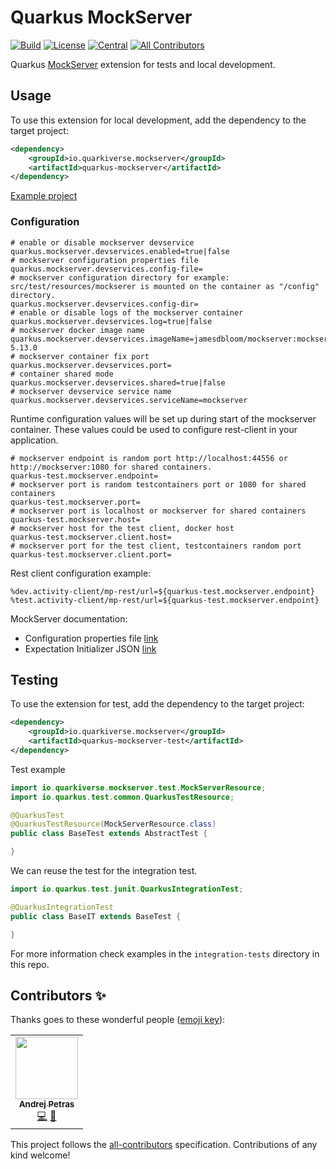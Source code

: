 # Quarkus MockServer

<!-- ALL-CONTRIBUTORS-BADGE:START - Do not remove or modify this section -->
[![Build](https://github.com/quarkiverse/quarkus-mockserver/workflows/Build/badge.svg?branch=main)](https://github.com/quarkiverse/quarkus-mockserver/actions?query=workflow%3ABuild)
[![License](https://img.shields.io/github/license/quarkiverse/quarkus-mockserver.svg)](http://www.apache.org/licenses/LICENSE-2.0)
[![Central](https://img.shields.io/maven-central/v/io.quarkiverse.mockserver/quarkus-mockserver-parent?color=green)](https://search.maven.org/search?q=g:io.quarkiverse.mockserver%20AND%20a:quarkus-mockserver-parent)
[![All Contributors](https://img.shields.io/badge/all_contributors-1-orange.svg?style=flat-square)](#contributors-)
<!-- ALL-CONTRIBUTORS-BADGE:END -->

Quarkus [MockServer](https://mock-server.com/) extension for tests and local development.

## Usage

To use this extension for local development, add the dependency to the target project:
```xml
<dependency>
    <groupId>io.quarkiverse.mockserver</groupId>
    <artifactId>quarkus-mockserver</artifactId>
</dependency>
```

[Example project](examples/local)

### Configuration

```properties
# enable or disable mockserver devservice
quarkus.mockserver.devservices.enabled=true|false
# mockserver configuration properties file 
quarkus.mockserver.devservices.config-file=
# mockserver configuration directory for example: src/test/resources/mockserer is mounted on the container as "/config" directory.
quarkus.mockserver.devservices.config-dir=
# enable or disable logs of the mockserver container
quarkus.mockserver.devservices.log=true|false
# mockserver docker image name
quarkus.mockserver.devservices.imageName=jamesdbloom/mockserver:mockserver-5.13.0
# mockserver container fix port
quarkus.mockserver.devservices.port=
# container shared mode
quarkus.mockserver.devservices.shared=true|false
# mockserver devservice service name
quarkus.mockserver.devservices.serviceName=mockserver
```
Runtime configuration values will be set up during start of the mockserver container. These values could be used to configure rest-client in your application.
```properties
# mockserver endpoint is random port http://localhost:44556 or http://mockserver:1080 for shared containers. 
quarkus-test.mockserver.endpoint=
# mockserver port is random testcontainers port or 1080 for shared containers
quarkus-test.mockserver.port=
# mockserver port is localhost or mockserver for shared containers
quarkus-test.mockserver.host=
# mockserver host for the test client, docker host
quarkus-test.mockserver.client.host=
# mockserver port for the test client, testcontainers random port
quarkus-test.mockserver.client.port=
```
Rest client configuration example:
```properties
%dev.activity-client/mp-rest/url=${quarkus-test.mockserver.endpoint}
%test.activity-client/mp-rest/url=${quarkus-test.mockserver.endpoint}
```

MockServer documentation:
* Configuration properties file [link](https://mock-server.com/mock_server/configuration_properties.html)
* Expectation Initializer JSON [link](https://mock-server.com/mock_server/initializing_expectations.html#expectation_initializer_json)

## Testing 

To use the extension for test, add the dependency to the target project:
```xml
<dependency>
    <groupId>io.quarkiverse.mockserver</groupId>
    <artifactId>quarkus-mockserver-test</artifactId>
</dependency>
```

Test example
```java
import io.quarkiverse.mockserver.test.MockServerResource;
import io.quarkus.test.common.QuarkusTestResource;

@QuarkusTest
@QuarkusTestResource(MockServerResource.class)
public class BaseTest extends AbstractTest {

}
```
We can reuse the test for the integration test.
```java
import io.quarkus.test.junit.QuarkusIntegrationTest;

@QuarkusIntegrationTest
public class BaseIT extends BaseTest {

}
```
For more information check examples in the `integration-tests` directory in this repo.

## Contributors ✨

Thanks goes to these wonderful people ([emoji key](https://allcontributors.org/docs/en/emoji-key)):

<!-- ALL-CONTRIBUTORS-LIST:START - Do not remove or modify this section -->
<!-- prettier-ignore-start -->
<!-- markdownlint-disable -->
<table>
  <tr>
    <td align="center"><a href="https://www.lorislab.org"><img src="https://avatars2.githubusercontent.com/u/828045?v=4?s=100" width="100px;" alt=""/><br /><sub><b>Andrej Petras</b></sub></a><br /><a href="https://github.com/quarkiverse/quarkiverse-mockserver/commits?author=andrejpetras" title="Code">💻</a> <a href="#maintenance-andrejpetras" title="Maintenance">🚧</a></td>
  </tr>
</table>

<!-- markdownlint-restore -->
<!-- prettier-ignore-end -->

<!-- ALL-CONTRIBUTORS-LIST:END -->

This project follows the [all-contributors](https://github.com/all-contributors/all-contributors) specification.
Contributions of any kind welcome!
